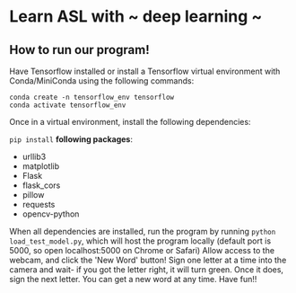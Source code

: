 # Learn ASL with ~ deep learning ~

## How to run our program!

Have Tensorflow installed or install a Tensorflow virtual environment with Conda/MiniConda using the following commands:
```
conda create -n tensorflow_env tensorflow
conda activate tensorflow_env
```

Once in a virtual environment, install the following dependencies:

`pip install` **following packages**:
- urllib3
- matplotlib
- Flask
- flask_cors
- pillow
- requests
- opencv-python

When all dependencies are installed, run the program by running `python load_test_model.py`, which will host the program locally (default port is 5000, so open localhost:5000 on Chrome or Safari)
Allow access to the webcam, and click the 'New Word' button! Sign one letter at a time into the camera and wait- if you got the letter right, it will turn green. Once it does, sign the next letter.
You can get a new word at any time. Have fun!!
